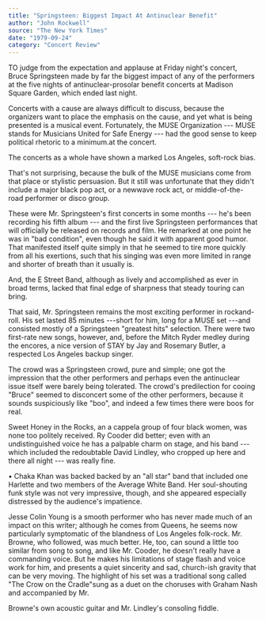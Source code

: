 ```yaml
---
title: "Springsteen: Biggest Impact At Antinuclear Benefit"
author: "John Rockwell"
source: "The New York Times"
date: "1979-09-24"
category: "Concert Review"
---
```


TO judge from the expectation and applause at Friday night's concert, Bruce Springsteen made by far the biggest impact of any of the performers at the five nights of antinuclear-prosolar benefit concerts at Madison Square Garden, which ended last night.

Concerts with a cause are always difficult to discuss, because the organizers want to place the emphasis on the cause, and yet what is being presented is a musical event. Fortunately, the MUSE Organization --- MUSE stands for Musicians United for Safe Energy --- had the good sense to keep political rhetoric to a minimum.at the concert.

The concerts as a whole have shown a marked Los Angeles, soft-rock bias.

That's not surprising, because the bulk of the MUSE musicians come from that place or stylistic persuasion. But it still was unfortunate that they didn't include a major black pop act, or a newwave rock act, or middle-of-the-road performer or disco group.

These were Mr. Springsteen's first concerts in some months --- he's been recording his fifth album --- and the first live Springsteen performances that will officially be released on records and film. He remarked at one point he was in "bad condition", even though he said it with apparent good humor. That manifested itself quite simply in that he seemed to tire more quickly from all his exertions, such that his singing was even more limited in range and shorter of breath than it usually is.

And, the E Street Band, although as lively and accomplished as ever in broad terms, lacked that final edge of sharpness that steady touring can bring.

That said, Mr. Springsteen remains the most exciting performer in rockand-roll. His set lasted 85 minutes ---short for him, long for a MUSE set ---and consisted mostly of a Springsteen "greatest hits" selection. There were two first-rate new songs, however, and, before the Mitch Ryder medley during the encores, a nice version of STAY by Jay and Rosemary Butler, a respected Los Angeles backup singer.

The crowd was a Springsteen crowd, pure and simple; one got the impression that the other performers and perhaps even the antinuclear issue itself were barely being tolerated. The crowd's predilection for cooing "Bruce" seemed to disconcert some of the other performers, because it sounds suspiciously like "boo", and indeed a few times there were boos for real.

Sweet Honey in the Rocks, an a cappela group of four black women, was none too politely received. Ry Cooder did better; even with an undistinguished voice he has a palpable charm on stage, and his band --- which included the redoubtable David Lindley, who cropped up here and there all night --- was really fine.

• Chaka Khan was backed backed by an "all star" band that included one Harlette and two members of the Average White Band. Her soul-shouting funk style was not very impressive, though, and she appeared especially distressed by the audience's impatience.

Jesse Colin Young is a smooth performer who has never made much of an impact on this writer; although he comes from Queens, he seems now particularly symptomatic of the blandness of Los Angeles folk-rock. Mr. Browne, who followed, was much better. He, too, can sound a little too similar from song to song, and like Mr. Cooder, he doesn't really have a commanding voice. But he makes his limitations of stage flash and voice work for him, and presents a quiet sincerity and sad, church-ish gravity that can be very moving. The highlight of his set was a traditional song called "The Crow on the Cradle"sung as a duet on the choruses with Graham Nash and accompanied by Mr.

Browne's own acoustic guitar and Mr. Lindley's consoling fiddle.